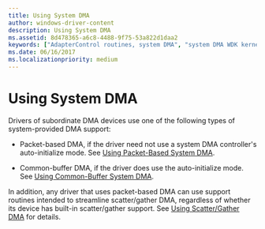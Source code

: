 ```yaml
---
title: Using System DMA
author: windows-driver-content
description: Using System DMA
ms.assetid: 8d478365-a6c8-4488-9f75-53a822d1daa2
keywords: ["AdapterControl routines, system DMA", "system DMA WDK kernel", "adapter objects WDK kernel , system DMA", "DMA transfers WDK kernel , system DMA", "slave devices WDK DMA", "system DMA WDK kernel , about system DMA"]
ms.date: 06/16/2017
ms.localizationpriority: medium
---
```


# Using System DMA





Drivers of subordinate DMA devices use one of the following types of system-provided DMA support:

-   Packet-based DMA, if the driver need not use a system DMA controller's auto-initialize mode. See [Using Packet-Based System DMA](using-packet-based-system-dma.md).

-   Common-buffer DMA, if the driver does use the auto-initialize mode. See [Using Common-Buffer System DMA](using-common-buffer-system-dma.md).

In addition, any driver that uses packet-based DMA can use support routines intended to streamline scatter/gather DMA, regardless of whether its device has built-in scatter/gather support. See [Using Scatter/Gather DMA](using-scatter-gather-dma.md) for details.

 

 




